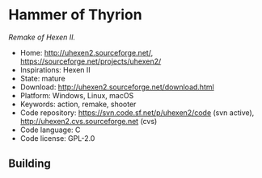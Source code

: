 # Hammer of Thyrion

_Remake of Hexen II._

- Home: http://uhexen2.sourceforge.net/, https://sourceforge.net/projects/uhexen2/
- Inspirations: Hexen II
- State: mature
- Download: http://uhexen2.sourceforge.net/download.html
- Platform: Windows, Linux, macOS
- Keywords: action, remake, shooter
- Code repository: https://svn.code.sf.net/p/uhexen2/code (svn active), http://uhexen2.cvs.sourceforge.net (cvs)
- Code language: C
- Code license: GPL-2.0

## Building
